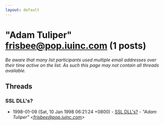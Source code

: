```yaml
---
layout: default
---
```


# "Adam Tuliper" <frisbee@pop.iuinc.com> (1 posts)

_Be aware that many list participants used multiple email addresses over their time active on the list. As such this page may not contain all threads available._

## Threads

### SSL DLL's?
+ 1998-01-09 (Sat, 10 Jan 1998 06:21:24 +0800) - [SSL DLL's?](/archive/1998/01/b64139418bd80e9afdbcc42c14dfc46ba20071d0072e1eb5153555880047a3ed) - _"Adam Tuliper" \<frisbee@pop.iuinc.com\>_

